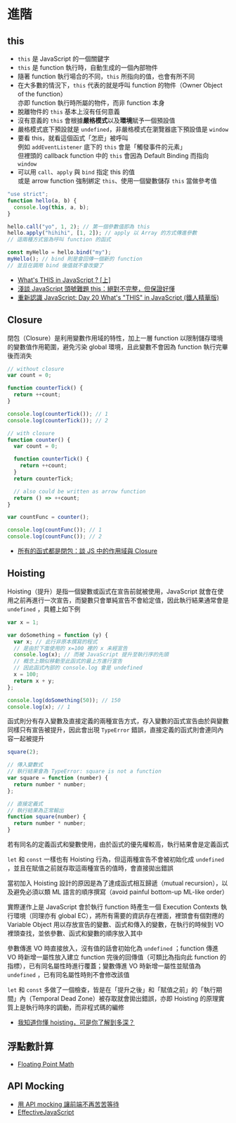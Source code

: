 # 進階

## this

- `this` 是 JavaScript 的一個關鍵字
- `this` 是 function 執行時，自動生成的一個內部物件
- 隨著 function 執行場合的不同，`this` 所指向的值，也會有所不同
- 在大多數的情況下，`this` 代表的就是呼叫 function 的物件（Owner Object of the function）<br />
  亦即 function 執行時所屬的物件，而非 function 本身
- 脫離物件的 `this` 基本上沒有任何意義
- 沒有意義的 `this` 會根據**嚴格模式**以及**環境**賦予一個預設值
- 嚴格模式底下預設就是 `undefined`，非嚴格模式在瀏覽器底下預設值是 `window`
- 要看 this，就看這個函式「怎麽」被呼叫<br />
  例如 `addEventListener` 底下的 `this` 會是「觸發事件的元素」<br />
  但裡頭的 callback function 中的 `this` 會因為 Default Binding 而指向 `window`
- 可以用 `call`、`apply` 與 `bind` 指定 this 的值<br />
  或是 arrow function 強制綁定 `this`、使用一個變數儲存 `this` 當做參考值

```javascript
"use strict";
function hello(a, b) {
  console.log(this, a, b);
}

hello.call("yo", 1, 2); // 第一個參數值即為 this
hello.apply("hihihi", [1, 2]); // apply 以 Array 的方式傳進參數
// 這兩種方式皆為呼叫 function 的函式

const myHello = hello.bind("my");
myHello(); // bind 則是會回傳一個新的 function
// 並且在調用 bind 後值就不會改變了
```

- [What's THIS in JavaScript ? [上]](https://kuro.tw/posts/2017/10/12/What-is-THIS-in-JavaScript-%E4%B8%8A/)
- [淺談 JavaScript 頭號難題 this：絕對不完整，但保證好懂](https://blog.techbridge.cc/2019/02/23/javascript-this/)
- [重新認識 JavaScript: Day 20 What's "THIS" in JavaScript (鐵人精華版)](https://ithelp.ithome.com.tw/articles/10193193)

## Closure

閉包（Closure）是利用變數作用域的特性，加上一層 function 以限制儲存環境的變數值作用範圍，避免污染 global 環境，且此變數不會因為 function 執行完畢後而消失

```javascript
// without closure
var count = 0;

function counterTick() {
  return ++count;
}

console.log(counterTick()); // 1
console.log(counterTick()); // 2

// with closure
function counter() {
  var count = 0;

  function counterTick() {
    return ++count;
  }
  return counterTick;

  // also could be written as arrow function
  return () => ++count;
}

var countFunc = counter();

console.log(countFunc()); // 1
console.log(countFunc()); // 2
```

- [所有的函式都是閉包：談 JS 中的作用域與 Closure](https://blog.techbridge.cc/2018/12/08/javascript-closure/)

## Hoisting

Hoisting（提升）是指一個變數或函式在宣告前就被使用，JavaScript 就會在使用之前再進行一次宣告，而變數只會單純宣告不會給定值，因此執行結果通常會是 `undefined` ，具體上如下例

```javascript
var x = 1;

var doSomething = function (y) {
  var x; // 此行非原本撰寫的程式
  // 是由於下面使用的 x=100 裡的 x 未經宣告
  console.log(x); // 而被 JavaScript 提升至執行序的先頭
  // 概念上類似移動至此函式的最上方進行宣告
  // 因此函式內部的 console.log 會是 undefined
  x = 100;
  return x + y;
};

console.log(doSomething(50)); // 150
console.log(x); // 1
```

函式則分有存入變數及直接定義的兩種宣告方式，存入變數的函式宣告由於與變數同樣只有宣告被提升，因此會出現 `TypeError` 錯誤，直接定義的函式則會連同內容一起被提升

```javascript
square(2);

// 傳入變數式
// 執行結果會為 TypeError: square is not a function
var square = function (number) {
  return number * number;
};

// 直接定義式
// 執行結果為正常輸出
function square(number) {
  return number * number;
}
```

若有同名的定義函式和變數使用，由於函式的優先權較高，執行結果會是定義函式

`let` 和 `const` 一樣也有 Hoisting 行為，但這兩種宣告不會被初始化成 `undefined` ，並且在賦值之前就存取這兩種宣告的值時，會直接拋出錯誤

當初加入 Hoisting 設計的原因是為了達成函式相互歸遞（mutual recursion），以及避免必須以類 ML 語言的順序撰寫（avoid painful bottom-up ML-like order）

實際運作上是 JavaScript 會於執行 function 時產生一個 Execution Contexts 執行環境（同理亦有 global EC），將所有需要的資訊存在裡面，裡頭會有個對應的 Variable Object 用以存放宣告的變數、函式和傳入的變數，在執行的時候到 VO 裡頭查找，並依參數、函式和變數的順序放入其中

參數傳進 VO 時直接放入，沒有值的話會初始化為 `undefined` ；function 傳進 VO 時新增一屬性放入建立 function 完後的回傳值（可類比為指向此 function 的指標），已有同名屬性時進行覆蓋；變數傳進 VO 時新增一屬性並賦值為 `undefined` ，已有同名屬性時則不會修改該值

`let` 和 `const` 多做了一個檢查，皆是在「提升之後」和「賦值之前」的「執行期間」內（Temporal Dead Zone）被存取就會拋出錯誤，亦即 Hoisting 的原理實質上是執行時序的調動，而非程式碼的編修

- [我知道你懂 hoisting，可是你了解到多深？](https://blog.techbridge.cc/2018/11/10/javascript-hoisting/)

## 浮點數計算

- [Floating Point Math](https://0.30000000000000004.com/)

## API Mocking

- [用 API mocking 讓前端不再苦苦等待](https://drive.google.com/file/d/1OOV55pClWtNBBM7StU7wepH39-UZb0lM/view)
- [EffectiveJavaScript](https://github.com/DeepJavaScript/EffectiveJavaScript)

